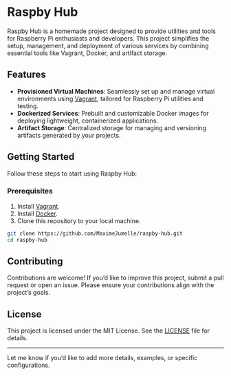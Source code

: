 # Raspby Hub

Raspby Hub is a homemade project designed to provide utilities and tools for Raspberry Pi enthusiasts and developers. This project simplifies the setup, management, and deployment of various services by combining essential tools like Vagrant, Docker, and artifact storage.

## Features

- **Provisioned Virtual Machines**: Seamlessly set up and manage virtual environments using [Vagrant](https://www.vagrantup.com/), tailored for Raspberry Pi utilities and testing.
- **Dockerized Services**: Prebuilt and customizable Docker images for deploying lightweight, containerized applications.
- **Artifact Storage**: Centralized storage for managing and versioning artifacts generated by your projects.

## Getting Started

Follow these steps to start using Raspby Hub:

### Prerequisites

1. Install [Vagrant](https://www.vagrantup.com/).
2. Install [Docker](https://www.docker.com/).
3. Clone this repository to your local machine.

```bash
git clone https://github.com/MaximeJumelle/raspby-hub.git
cd raspby-hub
```

## Contributing

Contributions are welcome! If you’d like to improve this project, submit a pull request or open an issue. Please ensure your contributions align with the project’s goals.

## License

This project is licensed under the MIT License. See the [LICENSE](LICENSE) file for details.

---

Let me know if you’d like to add more details, examples, or specific configurations.
